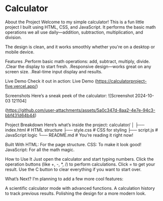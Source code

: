 # Calculator
About the Project
Welcome to my simple calculator! This is a fun little project I built using HTML, CSS, and JavaScript. It performs the basic math operations we all use daily—addition, subtraction, multiplication, and division.

The design is clean, and it works smoothly whether you're on a desktop or mobile device.

Features
.Perform basic math operations: add, subtract, multiply, divide.
.Clear the display to start fresh.
.Responsive design—works great on any screen size.
.Real-time input display and results.

Live Demo
Check it out in action: Live Demo (https://calculatorproject-five.vercel.app/)

Screenshots
Here’s a sneak peek of the calculator:
![Screenshot 2024-10-03 121104]   



  (https://github.com/user-attachments/assets/5a0c347d-8aa2-4e7e-94c3-bbf431d64b44)

              

Project Breakdown
Here’s what’s inside the project:
calculator/
│
├── index.html       # HTML structure
├── style.css        # CSS for styling
├── script.js        # JavaScript logic
└── README.md        # You’re reading it right now!

Built With
HTML: For the page structure.
CSS: To make it look good!
JavaScript: For all the math magic.

How to Use It
Just open the calculator and start typing numbers.
Click the operation buttons (like +, -, *, /) to perform calculations.
Click = to get your result.
Use the C button to clear everything if you want to start over.

What’s Next?
I’m planning to add a few more cool features:

A scientific calculator mode with advanced functions.
A calculation history to track previous results.
Polishing the design for a more modern look.

